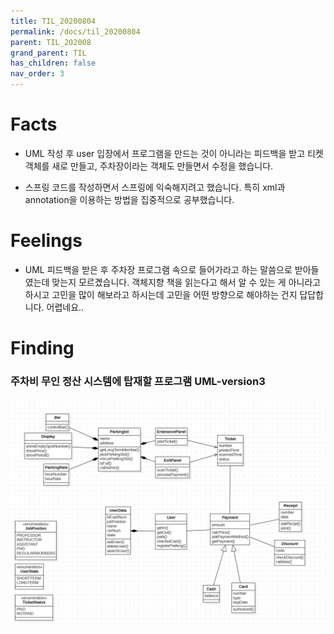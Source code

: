 ```yaml
---
title: TIL_20200804
permalink: /docs/til_20200804
parent: TIL_202008
grand_parent: TIL
has_children: false
nav_order: 3
---
```


# Facts

- UML 작성 후 user 입장에서 프로그램을 만드는 것이 아니라는 피드백을 받고 티켓 객체를 새로 만들고, 주차장이라는 객체도 만들면서 수정을 했습니다.

- 스프링 코드를 작성하면서 스프링에 익숙해지려고 했습니다. 특히 xml과 annotation을 이용하는 방법을 집중적으로 공부했습니다.

# Feelings

- UML 피드백을 받은 후 주차장 프로그램 속으로 들어가라고 하는 말씀으로 받아들였는데 맞는지 모르곘습니다. 객체지향 책을 읽는다고 해서 알 수 있는 게 아니라고 하시고 고민을 많이 해보라고 하시는데 고민을 어떤 방향으로 해야하는 건지 답답합니다. 어렵네요..

# Finding

### 주차비 무인 정산 시스템에 탑재할 프로그램 UML-version3

![](/assets/images/parking03.png)
